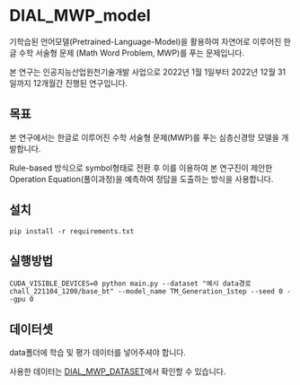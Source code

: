 # DIAL_MWP_model
기학습된 언어모델(Pretrained-Language-Model)을 활용하여 자연어로 이루어진 한글 수학 서술형 문제 (Math Word Problem, MWP)를   푸는 문제입니다.

본 연구는 인공지능산업원천기술개발 사업으로 2022년 1월 1일부터 2022년 12월 31일까지 12개월간 진행된 연구입니다.

## 목표
본 연구에서는 한글로 이루어진 수학 서술형 문제(MWP)를 푸는 심층신경망 모델을 개발합니다.

Rule-based 방식으로 symbol형태로 전환 후 이를 이용하여 본 연구진이 제안한 Operation Equation(풀이과정)을 예측하여 정답을 도출하는 방식을 사용합니다.

## 설치

    pip install -r requirements.txt

## 실행방법

    CUDA_VISIBLE_DEVICES=0 python main.py --dataset "예시 data경로 chall_221104_1200/base_bt" --model_name TM_Generation_1step --seed 0 --gpu 0

## 데이터셋
data폴더에 학습 및 평가 데이터를 넣어주셔야 합니다.

사용한 데이터는 [DIAL_MWP_DATASET](https://github.com/ilwoong100/DIAL_MWP-Dataset)에서 확인할 수 있습니다.
